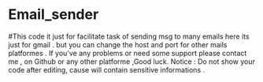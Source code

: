 # Email_sender
#This code it just for facilitate task of sending msg to many emails here its just for gmail . but you can change the host and port for other mails platformes .
If you've any problems or need some support please contact me , on Github or any other platforme ,Good luck.
Notice : Do not show your code after editing, cause will contain sensitive informations .
